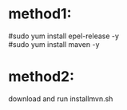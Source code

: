 # method1:
  #sudo yum install epel-release -y  
  #sudo yum install maven -y
  
# method2:
download and run installmvn.sh
